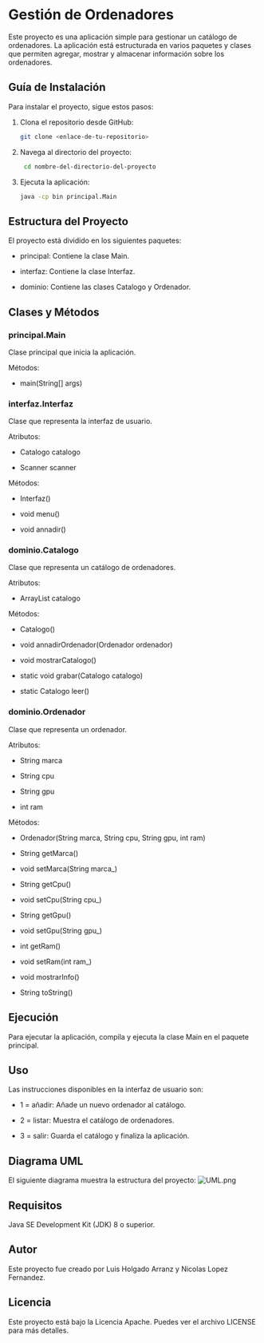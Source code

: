 # Gestión de Ordenadores

Este proyecto es una aplicación simple para gestionar un catálogo de ordenadores. La aplicación está estructurada en varios paquetes y clases que permiten agregar, mostrar y almacenar información sobre los ordenadores.

## Guía de Instalación

Para instalar el proyecto, sigue estos pasos:

1. Clona el repositorio desde GitHub:

   ```bash
   git clone <enlace-de-tu-repositorio>

2. Navega al directorio del proyecto:
   ```bash
    cd nombre-del-directorio-del-proyecto    
3. Ejecuta la aplicación:
    ```bash
   java -cp bin principal.Main

## Estructura del Proyecto
El proyecto está dividido en los siguientes paquetes:

- principal: Contiene la clase Main.

- interfaz: Contiene la clase Interfaz.

- dominio: Contiene las clases Catalogo y Ordenador.

## Clases y Métodos
### principal.Main
Clase principal que inicia la aplicación.

Métodos:
- main(String[] args)

### interfaz.Interfaz
Clase que representa la interfaz de usuario.

Atributos:
- Catalogo catalogo

- Scanner scanner

Métodos:

- Interfaz()

- void menu()

- void annadir()

### dominio.Catalogo
Clase que representa un catálogo de ordenadores.

Atributos:

- ArrayList<Ordenador> catalogo

Métodos:

- Catalogo()

- void annadirOrdenador(Ordenador ordenador)

- void mostrarCatalogo()

- static void grabar(Catalogo catalogo)

- static Catalogo leer()

### dominio.Ordenador
Clase que representa un ordenador.

Atributos:

- String marca

- String cpu

- String gpu

- int ram

Métodos:

- Ordenador(String marca, String cpu, String gpu, int ram)

- String getMarca()

- void setMarca(String marca_)

- String getCpu()

- void setCpu(String cpu_)

- String getGpu()

- void setGpu(String gpu_)

- int getRam()

- void setRam(int ram_)

- void mostrarInfo()

- String toString()

## Ejecución
Para ejecutar la aplicación, compila y ejecuta la clase Main en el paquete principal.

## Uso
Las instrucciones disponibles en la interfaz de usuario son:

- 1 = añadir: Añade un nuevo ordenador al catálogo.

- 2 = listar: Muestra el catálogo de ordenadores.

- 3 = salir: Guarda el catálogo y finaliza la aplicación.

## Diagrama UML
El siguiente diagrama muestra la estructura del proyecto:
![UML.png](UML.png)

## Requisitos
Java SE Development Kit (JDK) 8 o superior.

## Autor
Este proyecto fue creado por Luis Holgado Arranz y Nicolas Lopez Fernandez.

## Licencia
Este proyecto está bajo la Licencia Apache. Puedes ver el archivo LICENSE para más detalles.


